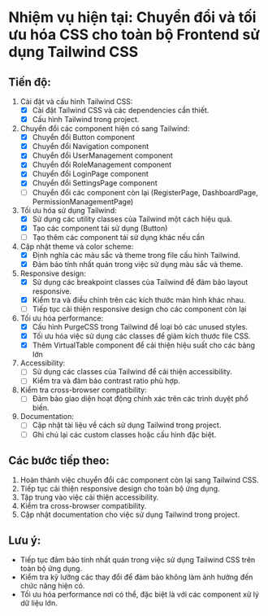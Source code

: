 # Nhiệm vụ hiện tại: Chuyển đổi và tối ưu hóa CSS cho toàn bộ Frontend sử dụng Tailwind CSS

## Tiến độ:

1. Cài đặt và cấu hình Tailwind CSS:
   - [x] Cài đặt Tailwind CSS và các dependencies cần thiết.
   - [x] Cấu hình Tailwind trong project.

2. Chuyển đổi các component hiện có sang Tailwind:
   - [x] Chuyển đổi Button component
   - [x] Chuyển đổi Navigation component
   - [x] Chuyển đổi UserManagement component
   - [x] Chuyển đổi RoleManagement component
   - [x] Chuyển đổi LoginPage component
   - [x] Chuyển đổi SettingsPage component
   - [ ] Chuyển đổi các component còn lại (RegisterPage, DashboardPage, PermissionManagementPage)

3. Tối ưu hóa sử dụng Tailwind:
   - [x] Sử dụng các utility classes của Tailwind một cách hiệu quả.
   - [x] Tạo các component tái sử dụng (Button)
   - [ ] Tạo thêm các component tái sử dụng khác nếu cần

4. Cập nhật theme và color scheme:
   - [x] Định nghĩa các màu sắc và theme trong file cấu hình Tailwind.
   - [x] Đảm bảo tính nhất quán trong việc sử dụng màu sắc và theme.

5. Responsive design:
   - [x] Sử dụng các breakpoint classes của Tailwind để đảm bảo layout responsive.
   - [x] Kiểm tra và điều chỉnh trên các kích thước màn hình khác nhau.
   - [ ] Tiếp tục cải thiện responsive design cho các component còn lại

6. Tối ưu hóa performance:
   - [x] Cấu hình PurgeCSS trong Tailwind để loại bỏ các unused styles.
   - [x] Tối ưu hóa việc sử dụng các classes để giảm kích thước file CSS.
   - [x] Thêm VirtualTable component để cải thiện hiệu suất cho các bảng lớn

7. Accessibility:
   - [ ] Sử dụng các classes của Tailwind để cải thiện accessibility.
   - [ ] Kiểm tra và đảm bảo contrast ratio phù hợp.

8. Kiểm tra cross-browser compatibility:
   - [ ] Đảm bảo giao diện hoạt động chính xác trên các trình duyệt phổ biến.

9. Documentation:
   - [ ] Cập nhật tài liệu về cách sử dụng Tailwind trong project.
   - [ ] Ghi chú lại các custom classes hoặc cấu hình đặc biệt.

## Các bước tiếp theo:

1. Hoàn thành việc chuyển đổi các component còn lại sang Tailwind CSS.
2. Tiếp tục cải thiện responsive design cho toàn bộ ứng dụng.
3. Tập trung vào việc cải thiện accessibility.
4. Kiểm tra cross-browser compatibility.
5. Cập nhật documentation cho việc sử dụng Tailwind trong project.

## Lưu ý:
- Tiếp tục đảm bảo tính nhất quán trong việc sử dụng Tailwind CSS trên toàn bộ ứng dụng.
- Kiểm tra kỹ lưỡng các thay đổi để đảm bảo không làm ảnh hưởng đến chức năng hiện có.
- Tối ưu hóa performance nơi có thể, đặc biệt là với các component xử lý dữ liệu lớn.
